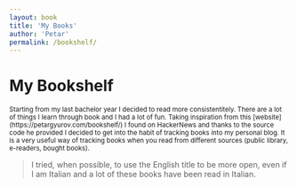 ```yaml
---
layout: book
title: 'My Books'
author: 'Petar'
permalink: /bookshelf/
---
```


# My Bookshelf
<small>
Starting from my last bachelor year I decided to read more consistentitely. There are a lot of things I learn through book and I had a lot of fun. 
</small>

<small>
Taking inspiration from this [website](https://petargyurov.com/bookshelf/) I found on HackerNews and thanks to the source code he provided I decided to get into the habit of tracking books into my personal blog. 
</small>

<small>
It is a very useful way of tracking books when you read from different sources (public library, e-readers, bought books).
</small>

> I tried, when possible, to use the English title to be more open, even if I am Italian and a lot of these books have been read in Italian.